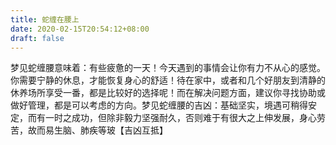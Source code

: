 ```yaml
---
title: 蛇缠在腰上
date: 2020-02-15T20:54:12+08:00
draft: false
---
```


梦见蛇缠腰意味着：有些疲惫的一天！今天遇到的事情会让你有力不从心的感觉。你需要宁静的休息，才能恢复身心的舒适！待在家中，或者和几个好朋友到清静的休养场所享受一番，都是比较好的选择呢！而在解决问题方面，建议你寻找协助或做好管理，都是可以考虑的方向。梦见蛇缠腰的吉凶：基础坚实，境遇可稍得安定，而有一时之成功，但除非毅力坚强耐久，否则难于有很大之上伸发展，身心劳苦，故而易生脑、肺疾等玻【吉凶互抵】